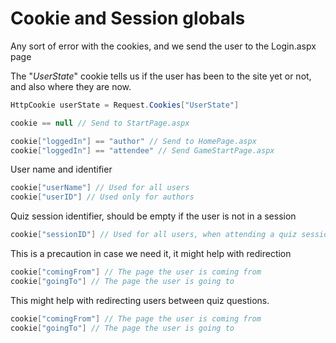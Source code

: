 # Cookie and Session globals
Any sort of error with the cookies, and we send the user to the Login.aspx page

The "_UserState_" cookie tells us if the user has been to the site yet or not,
and also where they are now.
```csharp
HttpCookie userState = Request.Cookies["UserState"]

cookie == null // Send to StartPage.aspx

cookie["loggedIn"] == "author" // Send to HomePage.aspx
cookie["loggedIn"] == "attendee" // Send GameStartPage.aspx
```

User name and identifier
```csharp
cookie["userName"] // Used for all users
cookie["userID"] // Used only for authors
```

Quiz session identifier, should be empty if the user is not in a session
```csharp
cookie["sessionID"] // Used for all users, when attending a quiz session
```

This is a precaution in case we need it, it might help with redirection
```csharp
cookie["comingFrom"] // The page the user is coming from
cookie["goingTo"] // The page the user is going to
```

This might help with redirecting users between quiz questions.
```csharp
cookie["comingFrom"] // The page the user is coming from
cookie["goingTo"] // The page the user is going to
```